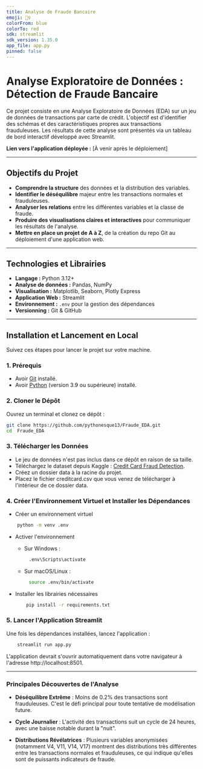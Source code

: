 ```yaml
---
title: Analyse de Fraude Bancaire
emoji: 🕵️‍♀️
colorFrom: blue
colorTo: red
sdk: streamlit
sdk_version: 1.35.0
app_file: app.py
pinned: false
---
```


#  Analyse Exploratoire de Données : Détection de Fraude Bancaire

Ce projet consiste en une Analyse Exploratoire de Données (EDA) sur un jeu de données de transactions par carte de crédit. L'objectif est d'identifier des schémas et des caractéristiques propres aux transactions frauduleuses. Les résultats de cette analyse sont présentés via un tableau de bord interactif développé avec Streamlit.

**Lien vers l'application déployée :** [À venir après le déploiement]

---

## Objectifs du Projet

- **Comprendre la structure** des données et la distribution des variables.
- **Identifier le déséquilibre** majeur entre les transactions normales et frauduleuses.
- **Analyser les relations** entre les différentes variables et la classe de fraude.
- **Produire des visualisations claires et interactives** pour communiquer les résultats de l'analyse.
- **Mettre en place un projet de A à Z**, de la création du repo Git au déploiement d'une application web.

---

##  Technologies et Librairies

- **Langage :** Python 3.12+
- **Analyse de données :** Pandas, NumPy
- **Visualisation :** Matplotlib, Seaborn, Plotly Express
- **Application Web :** Streamlit
- **Environnement :** `.env` pour la gestion des dépendances
- **Versionning :** Git & GitHub

---

##  Installation et Lancement en Local

Suivez ces étapes pour lancer le projet sur votre machine.

### 1. Prérequis

- Avoir [Git](https://git-scm.com/) installé.
- Avoir [Python](https://www.python.org/downloads/) (version 3.9 ou supérieure) installé.

### 2. Cloner le Dépôt

Ouvrez un terminal et clonez ce dépôt :
```bash
git clone https://github.com/pythonesque13/Fraude_EDA.git
cd  Fraude_EDA
```

### 3. Télécharger les Données

- Le jeu de données n'est pas inclus dans ce dépôt en raison de sa taille.
- Téléchargez le dataset depuis Kaggle : [Credit Card Fraud Detection](https://www.kaggle.com/datasets/mlg-ulb/creditcardfraud).
- Créez un dossier data à la racine du projet.
- Placez le fichier creditcard.csv que vous venez de télécharger à l'intérieur de ce dossier data.

### 4. Créer l'Environnement Virtuel et Installer les Dépendances
- Créer un environnement virtuel
```bash
    python -m venv .env
```

-  Activer l'environnement
   -  Sur Windows :
   ```bash
        .env\Scripts\activate
   ```
   - Sur macOS/Linux :
   ```bash
        source .env/bin/activate
    ```

- Installer les librairies nécessaires
    ```bash
        pip install -r requirements.txt
    ```

### 5. Lancer l'Application Streamlit
Une fois les dépendances installées, lancez l'application :

```bash
    streamlit run app.py
```

L'application devrait s'ouvrir automatiquement dans votre navigateur à l'adresse http://localhost:8501.

--- 


### Principales Découvertes de l'Analyse

- **Déséquilibre Extrême** : Moins de 0.2% des transactions sont frauduleuses. C'est le défi principal pour toute tentative de modélisation future.

- **Cycle Journalier** : L'activité des transactions suit un cycle de 24 heures, avec une baisse notable durant la "nuit".

- **Distributions Révélatrices** : Plusieurs variables anonymisées (notamment V4, V11, V14, V17) montrent des distributions très différentes entre les transactions normales et frauduleuses, ce qui indique qu'elles sont de puissants indicateurs de fraude.